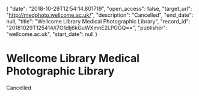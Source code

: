 {
  "date": "2018-10-29T12:54:14.801719", 
  "open_access": false, 
  "target_url": "http://medphoto.wellcome.ac.uk/", 
  "description": "Cancelled", 
  "end_date": null, 
  "title": "Wellcome Library Medical Photographic Library", 
  "record_id": "20181029T125414/i7O1dIj6kGuWXmnE2LPGGQ==", 
  "publisher": "wellcome.ac.uk", 
  "start_date": null
}

# Wellcome Library Medical Photographic Library

Cancelled